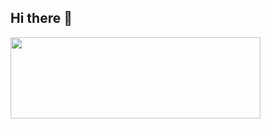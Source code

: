 
## Hi there  👋
<img src="https://quotesblog.net/wp-content/uploads/2018/11/Welcome-Black-Text-White-BG.gif" width="400" height="130">

<!--
- 🔭 I’m currently working on type speed game and <a href="https://chitat.netlify.app/">website</a>

- 🌱 My current learning plans React, cypress 

- 📫 How to reach me: <a href="mohmed114.salah@gmail.com">Let'a get in touch!</a>

**M-O-H/M-O-H** is a ✨ _special_ ✨ repository because its `README.md` (this file) appears on your GitHub profile.

Here are some ideas to get you started:

- 🔭 I’m currently working on type speed game and special website
- 👯 I’m looking to collaborate on ...
- 🤔 I’m looking for help with ...
- 💬 Ask me about ...
- 📫 How to reach me: ...
- 😄 Pronouns: ...
- ⚡ Fun fact: ...
-->
